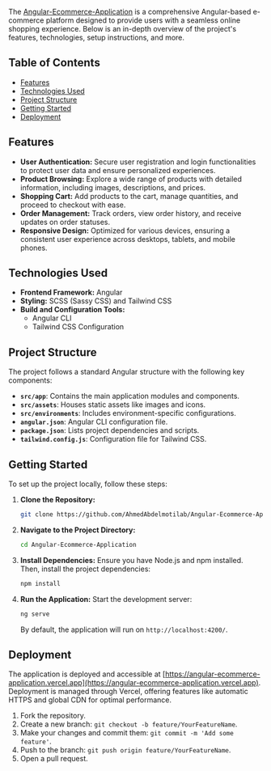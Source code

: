 The [Angular-Ecommerce-Application](https://github.com/AhmedAbdelmotilab/Angular-Ecommerce-Application) is a comprehensive Angular-based e-commerce platform designed to provide users with a seamless online shopping experience. Below is an in-depth overview of the project's features, technologies, setup instructions, and more.

## Table of Contents

- [Features](#features)
- [Technologies Used](#technologies-used)
- [Project Structure](#project-structure)
- [Getting Started](#getting-started)
- [Deployment](#deployment)

## Features

- **User Authentication:** Secure user registration and login functionalities to protect user data and ensure personalized experiences.
- **Product Browsing:** Explore a wide range of products with detailed information, including images, descriptions, and prices.
- **Shopping Cart:** Add products to the cart, manage quantities, and proceed to checkout with ease.
- **Order Management:** Track orders, view order history, and receive updates on order statuses.
- **Responsive Design:** Optimized for various devices, ensuring a consistent user experience across desktops, tablets, and mobile phones.

## Technologies Used

- **Frontend Framework:** Angular
- **Styling:** SCSS (Sassy CSS) and Tailwind CSS
- **Build and Configuration Tools:**
  - Angular CLI
  - Tailwind CSS Configuration

## Project Structure

The project follows a standard Angular structure with the following key components:

- **`src/app`**: Contains the main application modules and components.
- **`src/assets`**: Houses static assets like images and icons.
- **`src/environments`**: Includes environment-specific configurations.
- **`angular.json`**: Angular CLI configuration file.
- **`package.json`**: Lists project dependencies and scripts.
- **`tailwind.config.js`**: Configuration file for Tailwind CSS.

## Getting Started

To set up the project locally, follow these steps:

1. **Clone the Repository:**
   ```bash
   git clone https://github.com/AhmedAbdelmotilab/Angular-Ecommerce-Application.git
   ```
2. **Navigate to the Project Directory:**
   ```bash
   cd Angular-Ecommerce-Application
   ```
3. **Install Dependencies:**
   Ensure you have Node.js and npm installed. Then, install the project dependencies:
   ```bash
   npm install
   ```
4. **Run the Application:**
   Start the development server:
   ```bash
   ng serve
   ```
    By default, the application will run on `http://localhost:4200/`.  

## Deployment

The application is deployed and accessible at [https://angular-ecommerce-application.vercel.app](https://angular-ecommerce-application.vercel.app). Deployment is managed through Vercel, offering features like automatic HTTPS and global CDN for optimal performance.


1. Fork the repository.
2. Create a new branch: `git checkout -b feature/YourFeatureName`.
3. Make your changes and commit them: `git commit -m 'Add some feature'`.
4. Push to the branch: `git push origin feature/YourFeatureName`.
5. Open a pull request.

